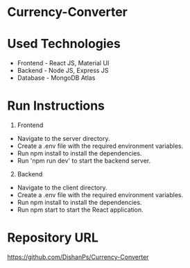 # Currency-Converter

# Used Technologies 

  * Frontend - React JS, Material UI
  * Backend - Node JS, Express JS
  * Database - MongoDB Atlas


# Run Instructions

1. Frontend
  * Navigate to the server directory.
  * Create a .env file with the required environment variables.
  * Run npm install to install the dependencies.
  * Run 'npm run dev' to start the backend server.


2. Backend
  * Navigate to the client directory.
  * Create a .env file with the required environment variables.
  * Run npm install to install the dependencies.
  * Run npm start to start the React application.

# Repository URL 

https://github.com/DishanPs/Currency-Converter
